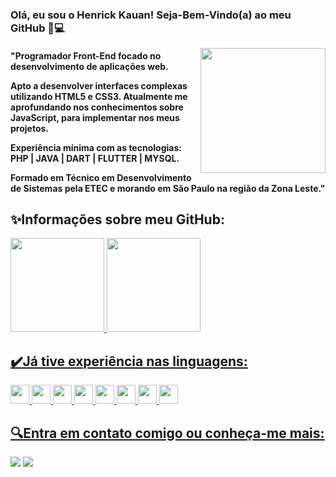 ### Olá, eu sou o Henrick Kauan! Seja-Bem-Vindo(a) ao meu GitHub 👋💻
<img src="https://user-images.githubusercontent.com/67925810/182500942-eb442355-b199-471f-929f-9c32f3e84587.png" width="200px" height="200px" align="right">
<h4>"Programador Front-End focado no desenvolvimento de aplicações web.

Apto a desenvolver interfaces complexas utilizando HTML5 e CSS3.
Atualmente me aprofundando nos conhecimentos sobre JavaScript, para implementar nos meus projetos.

Experiência mínima com as tecnologias: PHP | JAVA | DART | FLUTTER | MYSQL.

Formado em Técnico em Desenvolvimento de Sistemas pela ETEC e morando em São Paulo na região da Zona Leste."
</h4>

<div>
  <h2>✨Informações sobre meu GitHub:</h2>
  <a href="https://github.com/henrickkauan">
  <img height="150em" src="https://github-readme-stats.vercel.app/api?username=henrickkauan&show_icons=true&theme=gotham&include_all_commits=true&count_private=true"/>
  <img height="150em" src="https://github-readme-stats.vercel.app/api/top-langs/?username=henrickkauan&layout=compact&langs_count=7&theme=gotham"/>
</div>
  
<div>
 <h2>✔️Já tive experiência nas linguagens:</h2>
   <img height="30em" src="https://img.shields.io/badge/HTML5-E34F26?style=for-the-badge&logo=html5&logoColor=white"/>  
   <img height="30em" src="https://img.shields.io/badge/CSS3-1572B6?style=for-the-badge&logo=css3&logoColor=white"/>  
   <img height="30em" src="https://img.shields.io/badge/JavaScript-323330?style=for-the-badge&logo=javascript&logoColor=F7DF1E"/>  
   <img height="30em" src="https://img.shields.io/badge/PHP-777BB4?style=for-the-badge&logo=php&logoColor=white"/>
   <img height="30em" src="https://img.shields.io/badge/Dart-0175C2?style=for-the-badge&logo=dart&logoColor=white"/>
   <img height="30em" src="https://img.shields.io/badge/Flutter-02569B?style=for-the-badge&logo=flutter&logoColor=white"/>
   <img height="30em" src="https://img.shields.io/badge/Java-ED8B00?style=for-the-badge&logo=java&logoColor=white"/>
   <img height="30em" src="https://img.shields.io/badge/MySQL-00000F?style=for-the-badge&logo=mysql&logoColor=white"/>
</div>

<div> 
  <h2>🔍Entra em contato comigo ou conheça-me mais:</h2>
  <a href = "mailto:henrickof2016@gmail.com"><img src="https://img.shields.io/badge/-Gmail-%23333?style=for-the-badge&logo=gmail&logoColor=white" target="_blank"></a>
   <a href="https://www.linkedin.com/in/henrick-kauan-a920831b7/" target="_blank"><img src="https://img.shields.io/badge/-LinkedIn-%230077B5?style=for-the-badge&logo=linkedin&logoColor=white" target="_blank"></a> 
 
</div>
  

  

